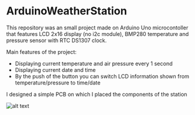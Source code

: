# ArduinoWeatherStation

This repository was an small project made on Arduino Uno microcontoller that features LCD 2x16 display (no i2c module), BMP280 temperature and pressure sensor with RTC DS1307 clock.

Main features of the project:<br />
  - Displaying current temperature and air pressure every 1 second
  - Displaying current date and time 
  - By the push of the button you can switch LCD information shown from temperature/pressure to time/date 

I designed a simple PCB on which I placed the components of the station 

![alt text](http://url/to/img.png)
